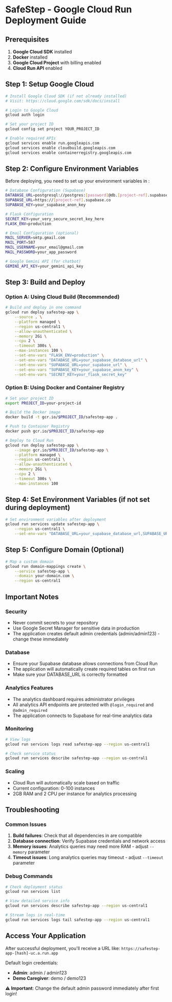 # SafeStep - Google Cloud Run Deployment Guide

## Prerequisites

1. **Google Cloud SDK** installed
2. **Docker** installed
3. **Google Cloud Project** with billing enabled
4. **Cloud Run API** enabled

## Step 1: Setup Google Cloud

```bash
# Install Google Cloud SDK (if not already installed)
# Visit: https://cloud.google.com/sdk/docs/install

# Login to Google Cloud
gcloud auth login

# Set your project ID
gcloud config set project YOUR_PROJECT_ID

# Enable required APIs
gcloud services enable run.googleapis.com
gcloud services enable cloudbuild.googleapis.com
gcloud services enable containerregistry.googleapis.com
```

## Step 2: Configure Environment Variables

Before deploying, you need to set up your environment variables in <mcfile name="config.env" path="SafeStep/config.env"></mcfile>:

```bash
# Database Configuration (Supabase)
DATABASE_URL=postgresql://postgres:[password]@db.[project-ref].supabase.co:5432/postgres
SUPABASE_URL=https://[project-ref].supabase.co
SUPABASE_KEY=your_supabase_anon_key

# Flask Configuration
SECRET_KEY=your_very_secure_secret_key_here
FLASK_ENV=production

# Email Configuration (optional)
MAIL_SERVER=smtp.gmail.com
MAIL_PORT=587
MAIL_USERNAME=your_email@gmail.com
MAIL_PASSWORD=your_app_password

# Google Gemini API (for chatbot)
GEMINI_API_KEY=your_gemini_api_key
```

## Step 3: Build and Deploy

### Option A: Using Cloud Build (Recommended)

```bash
# Build and deploy in one command
gcloud run deploy safestep-app \
    --source . \
    --platform managed \
    --region us-central1 \
    --allow-unauthenticated \
    --memory 2Gi \
    --cpu 2 \
    --timeout 300s \
    --max-instances 100 \
    --set-env-vars "FLASK_ENV=production" \
    --set-env-vars "DATABASE_URL=your_supabase_database_url" \
    --set-env-vars "SUPABASE_URL=your_supabase_url" \
    --set-env-vars "SUPABASE_KEY=your_supabase_anon_key" \
    --set-env-vars "SECRET_KEY=your_flask_secret_key"
```

### Option B: Using Docker and Container Registry

```bash
# Set your project ID
export PROJECT_ID=your-project-id

# Build the Docker image
docker build -t gcr.io/$PROJECT_ID/safestep-app .

# Push to Container Registry
docker push gcr.io/$PROJECT_ID/safestep-app

# Deploy to Cloud Run
gcloud run deploy safestep-app \
    --image gcr.io/$PROJECT_ID/safestep-app \
    --platform managed \
    --region us-central1 \
    --allow-unauthenticated \
    --memory 2Gi \
    --cpu 2 \
    --timeout 300s \
    --max-instances 100
```

## Step 4: Set Environment Variables (if not set during deployment)

```bash
# Set environment variables after deployment
gcloud run services update safestep-app \
    --region us-central1 \
    --set-env-vars "DATABASE_URL=your_supabase_database_url,SUPABASE_URL=your_supabase_url,SUPABASE_KEY=your_supabase_anon_key,SECRET_KEY=your_flask_secret_key,FLASK_ENV=production"
```

## Step 5: Configure Domain (Optional)

```bash
# Map a custom domain
gcloud run domain-mappings create \
    --service safestep-app \
    --domain your-domain.com \
    --region us-central1
```

## Important Notes

### Security
- Never commit secrets to your repository
- Use Google Secret Manager for sensitive data in production
- The application creates default admin credentials (admin/admin123) - change these immediately

### Database
- Ensure your Supabase database allows connections from Cloud Run
- The application will automatically create required tables on first run
- Make sure your DATABASE_URL is correctly formatted

### Analytics Features
- The analytics dashboard requires administrator privileges
- All analytics API endpoints are protected with `@login_required` and `@admin_required`
- The application connects to Supabase for real-time analytics data

### Monitoring
```bash
# View logs
gcloud run services logs read safestep-app --region us-central1

# Check service status
gcloud run services describe safestep-app --region us-central1
```

### Scaling
- Cloud Run will automatically scale based on traffic
- Current configuration: 0-100 instances
- 2GB RAM and 2 CPU per instance for analytics processing

## Troubleshooting

### Common Issues
1. **Build failures**: Check that all dependencies in <mcfile name="requirements.txt" path="requirements.txt"></mcfile> are compatible
2. **Database connection**: Verify Supabase credentials and network access
3. **Memory issues**: Analytics queries may need more RAM - adjust `--memory` parameter
4. **Timeout issues**: Long analytics queries may timeout - adjust `--timeout` parameter

### Debug Commands
```bash
# Check deployment status
gcloud run services list

# View detailed service info
gcloud run services describe safestep-app --region us-central1

# Stream logs in real-time
gcloud run services logs tail safestep-app --region us-central1
```

## Access Your Application

After successful deployment, you'll receive a URL like:
`https://safestep-app-[hash]-uc.a.run.app`

Default login credentials:
- **Admin**: admin / admin123
- **Demo Caregiver**: demo / demo123

**⚠️ Important**: Change the default admin password immediately after first login!